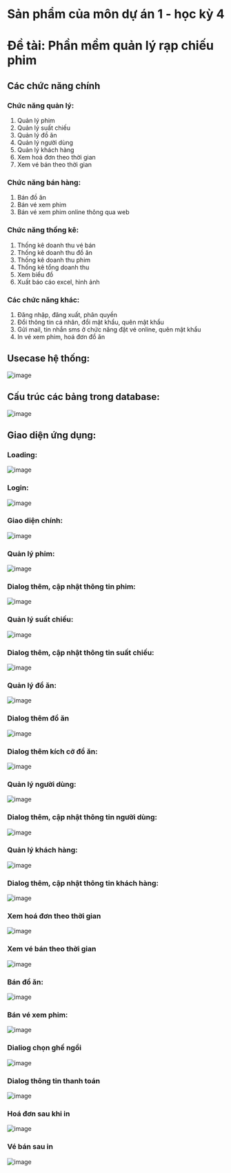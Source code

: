 # Sản phẩm của môn dự án 1 - học kỳ 4

# Đề tài: Phần mềm quản lý rạp chiếu phim


## Các chức năng chính

### Chức năng quản lý:
1. Quản lý phim
2. Quản lý suất chiếu
3. Quản lý đồ ăn
4. Quản lý người dùng
5. Quản lý khách hàng
6. Xem hoá đơn theo thời gian
7. Xem vé bán theo thời gian

### Chức năng bán hàng:
1. Bán đồ ăn
2. Bán vé xem phim
3. Bán vé xem phim online thông qua web

### Chức năng thống kê:
1. Thống kê doanh thu vé bán
2. Thống kê doanh thu đồ ăn
3. Thống kê doanh thu phim
4. Thống kê tổng doanh thu
5. Xem biểu đồ
6. Xuất báo cáo excel, hình ảnh

### Các chức năng khác:
1. Đăng nhập, đăng xuất, phân quyền
2. Đổi thông tin cá nhân, đổi mật khẩu, quên mật khẩu
3. Gửi mail, tin nhắn sms ở chức năng đặt vé online, quên mật khẩu
4. In vé xem phim, hoá đơn đồ ăn


## Usecase hệ thống:
![image](https://user-images.githubusercontent.com/41563586/53810513-b7e7c500-3f89-11e9-8027-720c3cbf623c.png)


## Cấu trúc các bảng trong database:
![image](https://user-images.githubusercontent.com/41563586/53810455-925abb80-3f89-11e9-9551-99d26bf8d4e3.png)


## Giao diện ứng dụng:

### Loading:
![image](https://user-images.githubusercontent.com/41563586/53811571-507f4480-3f8c-11e9-9b34-82956b8577c8.png)

### Login:
![image](https://user-images.githubusercontent.com/41563586/53810012-99cd9500-3f88-11e9-910d-8775ea374954.png)

### Giao diện chính:
![image](https://user-images.githubusercontent.com/41563586/53810111-d39e9b80-3f88-11e9-9adf-c66fb12461c2.png)

### Quản lý phim:
![image](https://user-images.githubusercontent.com/41563586/53810177-f92ba500-3f88-11e9-976e-58cfceda1cfa.png)

### Dialog thêm, cập nhật thông tin phim:
![image](https://user-images.githubusercontent.com/41563586/53810183-fd57c280-3f88-11e9-906e-56d6ce25db7c.png)

### Quản lý suất chiếu:
![image](https://user-images.githubusercontent.com/41563586/53810686-1319b780-3f8a-11e9-8a13-adf3059193db.png)

### Dialog thêm, cập nhật thông tin suất chiếu:
![image](https://user-images.githubusercontent.com/41563586/53810690-144ae480-3f8a-11e9-91ad-3c18fa44e3f1.png)

### Quản lý đồ ăn:
![image](https://user-images.githubusercontent.com/41563586/53810361-56bff180-3f89-11e9-9cfc-e75ff9e93a51.png)

### Dialog thêm đồ ăn
![image](https://user-images.githubusercontent.com/41563586/53810369-5a537880-3f89-11e9-9fc7-ec05aed39944.png)

### Dialog thêm kích cỡ đồ ăn:
![image](https://user-images.githubusercontent.com/41563586/53810372-5c1d3c00-3f89-11e9-9ad5-6d6510aaa7fb.png)

### Quản lý người dùng:
![image](https://user-images.githubusercontent.com/41563586/53811258-8243db80-3f8b-11e9-90f0-f50a63517cbb.png)

### Dialog thêm, cập nhật thông tin  người dùng:
![image](https://user-images.githubusercontent.com/41563586/53811673-7efd1f80-3f8c-11e9-8b3c-2a7c2e885f8e.png)

### Quản lý khách hàng:
![image](https://user-images.githubusercontent.com/41563586/53810631-f3828f00-3f89-11e9-9e2c-261024853b77.png)

### Dialog thêm, cập nhật thông tin khách hàng:
![image](https://user-images.githubusercontent.com/41563586/53810634-f41b2580-3f89-11e9-8462-ad27bf68d67b.png)

### Xem hoá đơn theo thời gian
![image](https://user-images.githubusercontent.com/41563586/53811339-c0d99600-3f8b-11e9-8ff9-5d01c7dc33c5.png)

### Xem vé bán theo thời gian
![image](https://user-images.githubusercontent.com/41563586/53811416-e797cc80-3f8b-11e9-8fa3-355cba4868a0.png)

### Bán đồ ăn:
![image](https://user-images.githubusercontent.com/41563586/53811432-fc746000-3f8b-11e9-80fe-795970d592a4.png)

### Bán vé xem phim:
![image](https://user-images.githubusercontent.com/41563586/53811442-01d1aa80-3f8c-11e9-8f9f-849b63bf13d4.png)

### Dialiog chọn ghế ngồi
![image](https://user-images.githubusercontent.com/41563586/53811443-039b6e00-3f8c-11e9-8460-f415bfd0ddd3.png)

### Dialog thông tin thanh toán
![image](https://user-images.githubusercontent.com/41563586/53811446-05fdc800-3f8c-11e9-96f3-c61a9508289f.png)

### Hoá đơn sau khi in
![image](https://user-images.githubusercontent.com/41563586/53812145-73f6bf00-3f8d-11e9-9963-930dc07d6abe.png)

### Vé bán sau in
![image](https://user-images.githubusercontent.com/41563586/53812208-97ba0500-3f8d-11e9-93ca-c04c3c46022b.png)

